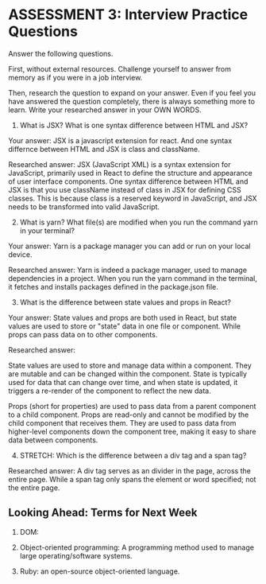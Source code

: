 # ASSESSMENT 3: Interview Practice Questions

Answer the following questions.

First, without external resources. Challenge yourself to answer from memory as if you were in a job interview.

Then, research the question to expand on your answer. Even if you feel you have answered the question completely, there is always something more to learn. Write your researched answer in your OWN WORDS.

1. What is JSX? What is one syntax difference between HTML and JSX?

Your answer: JSX is a javascript extension for react. And one syntax differnce between HTML and JSX is class and className. 

Researched answer: JSX (JavaScript XML) is a syntax extension for JavaScript, primarily used in React to define the structure and appearance of user interface components. One syntax difference between HTML and JSX is that you use className instead of class in JSX for defining CSS classes. This is because class is a reserved keyword in JavaScript, and JSX needs to be transformed into valid JavaScript.

2. What is yarn? What file(s) are modified when you run the command yarn in your terminal?

Your answer: Yarn is a package manager you can add or run on your local device. 

Researched answer: Yarn is indeed a package manager, used to manage dependencies in a project. When you run the yarn command in the terminal, it fetches and installs packages defined in the package.json file.

3. What is the difference between state values and props in React?

Your answer: State values and props are both used in React, but state values are used to store or "state" data in one file or component. While props can pass data on to other components. 

Researched answer: 

State values are used to store and manage data within a component. They are mutable and can be changed within the component. State is typically used for data that can change over time, and when state is updated, it triggers a re-render of the component to reflect the new data.

Props (short for properties) are used to pass data from a parent component to a child component. Props are read-only and cannot be modified by the child component that receives them. They are used to pass data from higher-level components down the component tree, making it easy to share data between components.

4. STRETCH: Which is the difference between a div tag and a span tag?

Researched answer: A div tag serves as an divider in the page, across the entire page. While a span tag only spans the element or word specified; not the entire page. 

## Looking Ahead: Terms for Next Week

1. DOM: 

2. Object-oriented programming: A programming method used to manage large operating/software systems. 

3. Ruby: an open-source object-oriented language.
